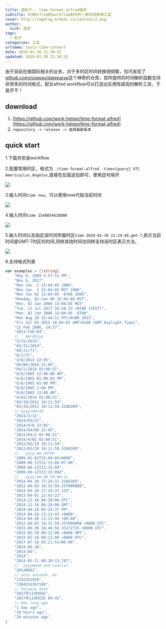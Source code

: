 ```yaml
---
title: 造轮子-- time-format-alfred插件
subtitle: 利用Alfred的workflow制作的一款时间转换工具
cover: http://imgblog.mrdear.cn/zaolunzi2.png
author: 
  nick: 屈定
tags:
  - 轮子
categories: 工具
urlname: tools-time-convert
date: 2019-01-30 21:38:22
updated: 2019-01-30 21:38:25
---
```

由于目前在做国际相关的业务，对于多时区时间转换很频繁，恰巧发现了[github.com/noaway/dateparse](https://github.com/noaway/dateparse)这个神奇的仓库，其所提供的时间解析函数支持非常多的时间格式，配合alfred workflow可以打造出实用性超高的解析工具，于是开干！

## download

1. [https://github.com/work-helper/time-format-alfred](https://github.com/work-helper/time-format-alfred)
2. `repository -> release -> 选择最新版本`


## quick start

1.下载并安装workflow

2.配置常用时区，格式为 `./time-format-alfred -time={query} UTC America/Los_Angeles`,直接在后面追加即可，使用逗号隔开

![](http://imgblog.mrdear.cn/1548854492.png?imageMogr2/thumbnail/!100p)

3.输入时间`time now`，可以使用now代指当前时间

![](http://imgblog.mrdear.cn/1548854370.png?imageMogr2/thumbnail/!100p)

4.输入时间`time 1548854618000`

![](http://imgblog.mrdear.cn/1548854650.png?imageMogr2/thumbnail/!100p)

5.输入时间以及指定该时间所属时区`time 2019-01-30 21:24:44,gmt-7`,表示当前时间是GMT-7时区的时间,同样其他时间也同样支持该时区表示方法。

![](http://imgblog.mrdear.cn/1548854736.png?imageMogr2/thumbnail/!100p)

6.支持格式列表
```go
var examples = []string{
	"May 8, 2009 5:57:51 PM",
	"Nov 8, 2017",
	"Mon Jan  2 15:04:05 2006",
	"Mon Jan  2 15:04:05 MST 2006",
	"Mon Jan 02 15:04:05 -0700 2006",
	"Monday, 02-Jan-06 15:04:05 MST",
	"Mon, 02 Jan 2006 15:04:05 MST",
	"Tue, 11 Jul 2017 16:28:13 +0200 (CEST)",
	"Mon, 02 Jan 2006 15:04:05 -0700",
	"Mon Aug 10 15:44:11 UTC+0100 2015",
	"Fri Jul 03 2015 18:04:07 GMT+0100 (GMT Daylight Time)",
	"12 Feb 2006, 19:17",
	"2013-Feb-03",
	//   mm/dd/yy
	"3/31/2014",
	"03/31/2014",
	"08/21/71",
	"8/1/71",
	"4/8/2014 22:05",
	"04/08/2014 22:05",
	"04/2/2014 03:00:51",
	"8/8/1965 12:00:00 AM",
	"8/8/1965 01:00:01 PM",
	"8/8/1965 01:00 PM",
	"8/8/1965 1:00 PM",
	"8/8/1965 12:00 AM",
	"4/02/2014 03:00:51",
	"03/19/2012 10:11:59",
	"03/19/2012 10:11:59.3186369",
	// yyyy/mm/dd
	"2014/3/31",
	"2014/03/31",
	"2014/4/8 22:05",
	"2014/04/08 22:05",
	"2014/04/2 03:00:51",
	"2014/4/02 03:00:51",
	"2012/03/19 10:11:59",
	"2012/03/19 10:11:59.3186369",
	//   yyyy-mm-ddThh
	"2006-01-02T15:04:05+0000",
	"2009-08-12T22:15:09-07:00",
	"2009-08-12T22:15:09",
	"2009-08-12T22:15:09Z",
	//   yyyy-mm-dd hh:mm:ss
	"2014-04-26 17:24:37.3186369",
	"2012-08-03 18:31:59.257000000",
	"2014-04-26 17:24:37.123",
	"2013-04-01 22:43:22",
	"2014-12-16 06:20:00 UTC",
	"2014-12-16 06:20:00 GMT",
	"2014-04-26 05:24:37 PM",
	"2014-04-26 13:13:43 +0800",
	"2014-04-26 13:13:44 +09:00",
	"2012-08-03 18:31:59.257000000 +0000 UTC",
	"2015-09-30 18:48:56.35272715 +0000 UTC",
	"2015-02-18 00:12:00 +0000 GMT",
	"2015-02-18 00:12:00 +0000 UTC",
	"2017-07-19 03:21:51+00:00",
	"2014-04-26",
	"2014-04",
	"2014",
	"2014-05-11 08:20:13,787",
	//  yyyymmdd and similar
	"20140601",
	// unix seconds, ms
	"1332151919",
	"1384216367189",
	// Chinese date
	"2017年11月09日",
	"2017年11月01日 09:41",
	// How long ago
	"1 day ago",
	"19 hours ago",
	"26 minutes ago",
}
```